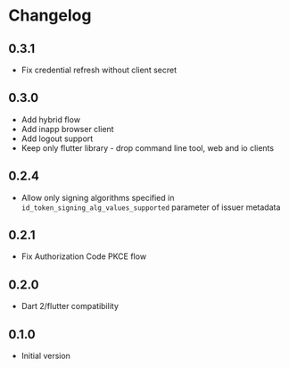 # Changelog

## 0.3.1

- Fix credential refresh without client secret

## 0.3.0

- Add hybrid flow
- Add inapp browser client
- Add logout support
- Keep only flutter library - drop command line tool, web and io clients

## 0.2.4

- Allow only signing algorithms specified in `id_token_signing_alg_values_supported` parameter of issuer metadata

## 0.2.1

- Fix Authorization Code PKCE flow

## 0.2.0

- Dart 2/flutter compatibility

## 0.1.0

- Initial version
